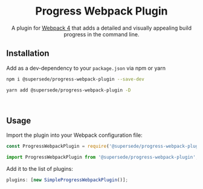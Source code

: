 <div align="center">

# Progress Webpack Plugin

A plugin for [Webpack 4](https://webpack.js.org/) that adds a detailed and visually appealing build progress in the command line.

</div>

## Installation

Add as a dev-dependency to your `package.json` via npm or yarn

```bash
npm i @supersede/progress-webpack-plugin --save-dev
```

```bash
yarn add @supersede/progress-webpack-plugin -D
```

<br>

## Usage

Import the plugin into your Webpack configuration file:

```javascript
const ProgressWebpackPlugin = require('@supersede/progress-webpack-plugin');
```

```javascript
import ProgressWebpackPlugin from '@supersede/progress-webpack-plugin';
```

Add it to the list of plugins:

```javascript
plugins: [new SimpleProgressWebpackPlugin()];
```
